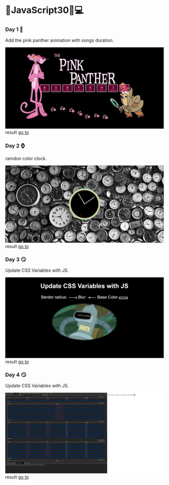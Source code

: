 # :hammer:JavaScript30:rocket::computer:

### Day 1 :tiger:
Add the pink panther animation with songs duration. 

![Result day 1](https://github.com/DavidAlejandroM/JavaScript30/blob/master/01-day/assets/img/01-day.png?raw=true)
result [go to](https://davidalejandrom.github.io/JavaScript30/01-day/)


### Day 2 :watch:
ramdon color clock. 

![Result day 1](https://github.com/DavidAlejandroM/JavaScript30/blob/master/02-day/assets/img/02-day.png?raw=true)
result [go to](https://davidalejandrom.github.io/JavaScript30/02-day/)


### Day 3 :smirk:
Update CSS Variables with JS. 

![Result day 1](https://github.com/DavidAlejandroM/JavaScript30/blob/master/03-day/assets/img/03-day.png?raw=true)
result [go to](https://davidalejandrom.github.io/JavaScript30/03-day/)


### Day 4 :smirk:
Update CSS Variables with JS. 

![Result day 1](https://github.com/DavidAlejandroM/JavaScript30/blob/master/04-day/assets/img/04-day.png?raw=true)
result [go to](https://davidalejandrom.github.io/JavaScript30/04-day/)
